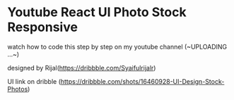 # Youtube React UI Photo Stock Responsive

watch how to code this step by step on my youtube channel (~UPLOADING ...~)

designed by Rijal(https://dribbble.com/Syaifulrijalr)

UI link on dribble (https://dribbble.com/shots/16460928-UI-Design-Stock-Photos)
